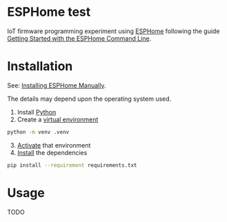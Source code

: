 # ESPHome test
IoT firmware programming experiment using [ESPHome](https://esphome.io/) following the guide [Getting Started with the ESPHome Command Line](https://esphome.io/guides/getting_started_command_line).

# Installation

See: [Installing ESPHome Manually](https://esphome.io/guides/installing_esphome).

The details may depend upon the operating system used.

1. Install [Python](https://www.python.org/)
2. Create a [virtual environment](https://docs.python.org/3/library/venv.html)

```bash
python -m venv .venv
```

3. [Activate](https://docs.python.org/3/library/venv.html#how-venvs-work) that environment
4. [Install](https://pip.pypa.io/en/stable/cli/pip_install/) the dependencies

```bash
pip install --requirement requirements.txt
```

# Usage

TODO
